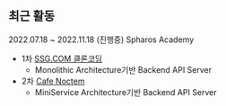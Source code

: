 ## 최근 활동
2022.07.18 ~ 2022.11.18 (진행중) Spharos Academy
- 1차 [SSG.COM 클론코딩](https://github.com/arotein/ssg-spring.git)
  - Monolithic Architecture기반 Backend API Server
- 2차 [Cafe Noctem](https://github.com/arotein/noctem-eureka-BE.git)
  - MiniService Architecture기반 Backend API Server

